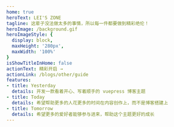 ```yaml
---
home: true
heroText: LEI'S ZONE
tagline: 这辈子没法做太多的事情，所以每一件都要做到精彩绝伦！
heroImage: /background.gif
heroImageStyle: {
  display: block,
  maxHeight: '280px',
  maxWidth: '100%'
}
isShowTitleInHome: false
actionText: 精彩开启 →
actionLink: /blogs/other/guide
features:
- title: Yesterday
  details: 开发一款看着开心、写着顺手的 vuepress 博客主题
- title: Today
  details: 希望帮助更多的人花更多的时间在内容创作上，而不是博客搭建上
- title: Tomorrow
  details: 希望更多的爱好者能够参与进来，帮助这个主题更好的成长
---
```

